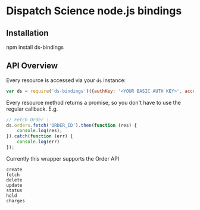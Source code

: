 # Dispatch Science node.js bindings

## Installation

  npm install ds-bindings

## API Overview

Every resource is accessed via your `ds` instance:

```js
var ds = require('ds-bindings')({authKey: '<YOUR BASIC AUTH KEY>', account: '<DASHBOARD>'});
```

Every resource method returns a promise, so you don't have to use the regular callback. E.g.

```js
// Fetch Order :
ds.orders.fetch('ORDER_ID').then(function (res) {
    console.log(res);
}).catch(function (err) {
    console.log(err)
});
```

Currently this wrapper supports the Order API

```
create
fetch
delete
update
status
hold
charges
```